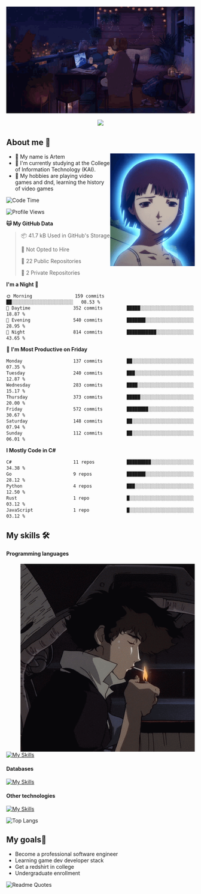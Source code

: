 <div align="center">
  <p>
    <img src="assets/lo-fi.gif">
  </p>
  <p>
    <img src="https://readme-typing-svg.herokuapp.com?color=%2336BCF7&lines=Welcome-to-my-profile&center=true&width=380&height=50&duration=4000&pause=1000">
  </p>
</div>

<div>
  <h2>About me 🚀</h2>
   <div align="center">
    <img src="assets/lain2.gif" align="right" height="300px">
  </div>
  <ul>
    <li>👨 My name is Artem</li>
    <li>🌱 I'm currently studying at the College of Information Technology (KAI).</li>
    <li>👾 My hobbies are playing video games and dnd, learning the history of video games </li>
  </ul>
</div>


<!--START_SECTION:waka-->
![Code Time](http://img.shields.io/badge/Code%20Time-238%20hrs%2017%20mins-blue)

![Profile Views](http://img.shields.io/badge/Profile%20Views-0-blue)

**🐱 My GitHub Data** 

> 📦 41.7 kB Used in GitHub's Storage 
 > 
> 🚫 Not Opted to Hire
 > 
> 📜 22 Public Repositories 
 > 
> 🔑 2 Private Repositories 
 > 
**I'm a Night 🦉** 

```text
🌞 Morning                159 commits         ██░░░░░░░░░░░░░░░░░░░░░░░   08.53 % 
🌆 Daytime                352 commits         █████░░░░░░░░░░░░░░░░░░░░   18.87 % 
🌃 Evening                540 commits         ███████░░░░░░░░░░░░░░░░░░   28.95 % 
🌙 Night                  814 commits         ███████████░░░░░░░░░░░░░░   43.65 % 
```
📅 **I'm Most Productive on Friday** 

```text
Monday                   137 commits         ██░░░░░░░░░░░░░░░░░░░░░░░   07.35 % 
Tuesday                  240 commits         ███░░░░░░░░░░░░░░░░░░░░░░   12.87 % 
Wednesday                283 commits         ████░░░░░░░░░░░░░░░░░░░░░   15.17 % 
Thursday                 373 commits         █████░░░░░░░░░░░░░░░░░░░░   20.00 % 
Friday                   572 commits         ████████░░░░░░░░░░░░░░░░░   30.67 % 
Saturday                 148 commits         ██░░░░░░░░░░░░░░░░░░░░░░░   07.94 % 
Sunday                   112 commits         ██░░░░░░░░░░░░░░░░░░░░░░░   06.01 % 
```


**I Mostly Code in C#** 

```text
C#                       11 repos            █████████░░░░░░░░░░░░░░░░   34.38 % 
Go                       9 repos             ███████░░░░░░░░░░░░░░░░░░   28.12 % 
Python                   4 repos             ███░░░░░░░░░░░░░░░░░░░░░░   12.50 % 
Rust                     1 repo              █░░░░░░░░░░░░░░░░░░░░░░░░   03.12 % 
JavaScript               1 repo              █░░░░░░░░░░░░░░░░░░░░░░░░   03.12 % 
```




<!--END_SECTION:waka-->

## My skills 🛠️
#### Programming languages
<div align="center">
  <img src="assets/bebop_smoke.gif" align="right" height="500px">
</div>


[![My Skills](https://skillicons.dev/icons?i=go,cs,python)](https://skillicons.dev)
#### Databases
[![My Skills](https://skillicons.dev/icons?i=mysql,mongodb,postgres)](https://skillicons.dev)
#### Other technologies
[![My Skills](https://skillicons.dev/icons?i=unity,docker,git,wasm,githubactions,kafka)](https://skillicons.dev)

![Top Langs](https://github-readme-stats.vercel.app/api/top-langs/?username=nifle3&layout=compact&theme=nord)


## My goals🚀
- Become a professional software engineer
- Learning game dev developer stack
- Get a redshirt in college
- Undergraduate enrollment

![Readme Quotes](https://quotes-github-readme.vercel.app/api?type=horizontal&theme=nord) 
